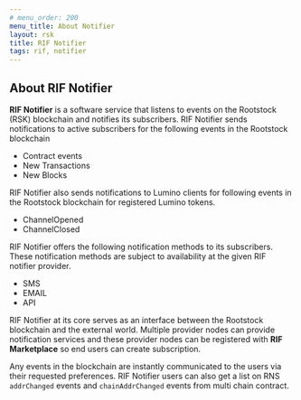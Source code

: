```yaml
---
# menu_order: 200
menu_title: About Notifier
layout: rsk
title: RIF Notifier
tags: rif, notifier
---
```


## About RIF Notifier

 **RIF Notifier** is a software service that listens to events on the Rootstock (RSK) blockchain and notifies its subscribers.  RIF Notifier sends notifications to active subscribers for the following events in the Rootstock blockchain

- Contract events
- New Transactions
- New Blocks

 RIF Notifier also sends notifications to Lumino clients for following events in the Rootstock blockchain for registered Lumino tokens.

- ChannelOpened
- ChannelClosed

RIF Notifier offers the following notification methods to its subscribers.  These notification methods are subject to availability at the given RIF notifier provider.

- SMS
- EMAIL
- API

RIF Notifier at its core serves as an interface between the Rootstock blockchain and the external world. Multiple provider nodes can provide notification services and these provider nodes can be registered with **RIF Marketplace** so end users can create subscription.

Any events in the blockchain are instantly communicated to the users via their requested preferences. RIF Notifier users can also get a list on RNS `addrChanged` events and `chainAddrChanged` events from multi chain contract.
